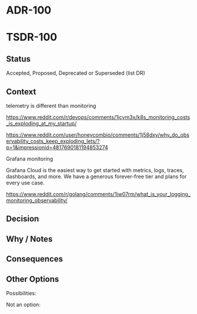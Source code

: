 # ADR-100
# TSDR-100

## Status

Accepted, Proposed, Deprecated or Superseded (list DR)

## Context

telemetry is different than monitoring

https://www.reddit.com/r/devops/comments/1jcym3x/k8s_monitoring_costs_is_exploding_at_my_startup/

https://www.reddit.com/user/honeycombio/comments/1j58dxy/why_do_observability_costs_keep_exploding_lets/?p=1&impressionid=4817690181194853274

Grafana monitoring

Grafana Cloud is the easiest way to get started with metrics, logs, traces, dashboards, and more. We have a generous forever-free tier and plans for every use case.

https://www.reddit.com/r/golang/comments/1iw07rm/what_is_your_logging_monitoring_observability/

## Decision



## Why / Notes



## Consequences



## Other Options

Possibilities:

Not an option:

